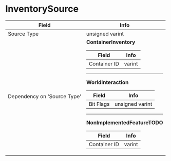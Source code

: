 # InventorySource

<table><thead><tr><th>Field</th><th>Info</th></tr></thead><tbody>
<tr><td>Source Type</td><td>unsigned varint</td></tr>
<tr><td>Dependency on 'Source Type'</td><td><b>ContainerInventory</b><br>
  <table><thead><tr><th>Field</th><th>Info</th></tr></thead><tbody>
  <tr><td>Container ID</td><td>varint</td></tr>
  </tbody></table><hr>
  <b>WorldInteraction</b><br>
  <table><thead><tr><th>Field</th><th>Info</th></tr></thead><tbody>
  <tr><td>Bit Flags</td><td>unsigned varint</td></tr>
  </tbody></table><hr>
  <b>NonImplementedFeatureTODO</b><br>
  <table><thead><tr><th>Field</th><th>Info</th></tr></thead><tbody>
  <tr><td>Container ID</td><td>varint</td></tr>
  </tbody></table></td></tr>
</tbody></table>